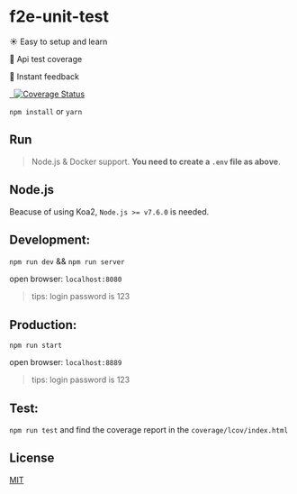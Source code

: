 # f2e-unit-test

:sunny: Easy to setup and learn

:100: Api test coverage

:rocket: Instant feedback 


<p align="left">
  <a href="https://github.com/feross/standard">
    <img src="https://img.shields.io/badge/code%20style-standard-green.svg?style=flat-square" alt="">
  </a>
  <a href="https://github.com/facebook/jest">
    <img src="https://img.shields.io/badge/tested_with-jest-99424f.svg?style=flat-square" alt="">
  </a>
  <a href='https://coveralls.io/github/Molunerfinn/vue-koa-demo?branch=master'>
    <img src='https://coveralls.io/repos/github/Molunerfinn/vue-koa-demo/badge.svg' alt='Coverage Status' />
  </a>
</p>


`npm install` or `yarn`


## Run

> Node.js & Docker support. **You need to create a `.env` file as above**.

## Node.js

Beacuse of using Koa2, `Node.js >= v7.6.0` is needed.

## Development: 

`npm run dev` && `npm run server`

open browser: `localhost:8080`

> tips: login password is 123

## Production:

`npm run start` 

open browser: `localhost:8889`

> tips: login password is 123

## Test:

`npm run test` and find the coverage report in the `coverage/lcov/index.html`


## License

[MIT](http://opensource.org/licenses/MIT)




